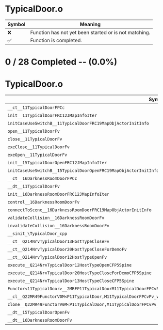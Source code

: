 # TypicalDoor.o
| Symbol | Meaning 
| ------------- | ------------- 
| :x: | Function has not yet been started or is not matching. 
| :white_check_mark: | Function is completed. 


# 0 / 28 Completed -- (0.0%)
# TypicalDoor.o
| Symbol | Decompiled? |
| ------------- | ------------- |
| `__ct__11TypicalDoorFPCc` | :x: |
| `init__11TypicalDoorFRC12JMapInfoIter` | :x: |
| `initCaseUseSwitchB__11TypicalDoorFRC19MapObjActorInitInfo` | :x: |
| `open__11TypicalDoorFv` | :x: |
| `close__11TypicalDoorFv` | :x: |
| `exeClose__11TypicalDoorFv` | :x: |
| `exeOpen__11TypicalDoorFv` | :x: |
| `init__15TypicalDoorOpenFRC12JMapInfoIter` | :x: |
| `initCaseUseSwitchB__15TypicalDoorOpenFRC19MapObjActorInitInfo` | :x: |
| `__ct__16DarknessRoomDoorFPCc` | :x: |
| `__dt__11TypicalDoorFv` | :x: |
| `init__16DarknessRoomDoorFRC12JMapInfoIter` | :x: |
| `control__16DarknessRoomDoorFv` | :x: |
| `connectToScene__16DarknessRoomDoorFRC19MapObjActorInitInfo` | :x: |
| `validateCollision__16DarknessRoomDoorFv` | :x: |
| `invalidateCollision__16DarknessRoomDoorFv` | :x: |
| `__sinit_\TypicalDoor_cpp` | :x: |
| `__ct__Q214NrvTypicalDoor13HostTypeCloseFv` | :x: |
| `__ct__Q214NrvTypicalDoor20HostTypeCloseForDemoFv` | :x: |
| `__ct__Q214NrvTypicalDoor12HostTypeOpenFv` | :x: |
| `execute__Q214NrvTypicalDoor12HostTypeOpenCFP5Spine` | :x: |
| `execute__Q214NrvTypicalDoor20HostTypeCloseForDemoCFP5Spine` | :x: |
| `execute__Q214NrvTypicalDoor13HostTypeCloseCFP5Spine` | :x: |
| `Functor<11TypicalDoor>__2MRFP11TypicalDoorM11TypicalDoorFPCvPv_v_Q22MR49FunctorV0M<P11TypicalDoor,M11TypicalDoorFPCvPv_v>` | :x: |
| `__cl__Q22MR49FunctorV0M<P11TypicalDoor,M11TypicalDoorFPCvPv_v>CFv` | :x: |
| `clone__Q22MR49FunctorV0M<P11TypicalDoor,M11TypicalDoorFPCvPv_v>CFP7JKRHeap` | :x: |
| `__dt__15TypicalDoorOpenFv` | :x: |
| `__dt__16DarknessRoomDoorFv` | :x: |
